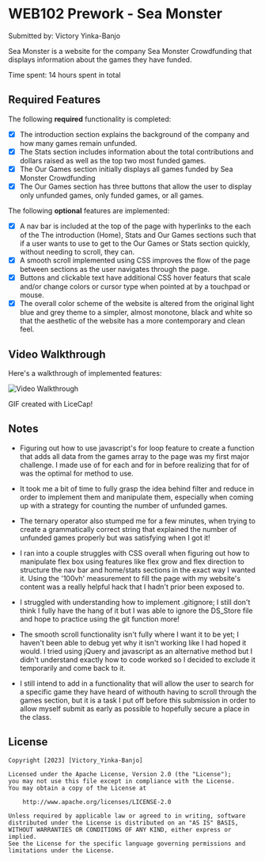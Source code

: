 # WEB102 Prework - Sea Monster

Submitted by: Victory Yinka-Banjo

Sea Monster is a website for the company Sea Monster Crowdfunding that displays information about the games they have funded.

Time spent: 14 hours spent in total

## Required Features

The following **required** functionality is completed:

- [x] The introduction section explains the background of the company and how many games remain unfunded.
- [x] The Stats section includes information about the total contributions and dollars raised as well as the top two most funded games.
- [x] The Our Games section initially displays all games funded by Sea Monster Crowdfunding
- [x] The Our Games section has three buttons that allow the user to display only unfunded games, only funded games, or all games.

The following **optional** features are implemented:

- [x] A nav bar is included at the top of the page with hyperlinks to the each of the The introduction (Home), Stats and Our Games sections such that if a user wants to use to get to the Our Games or Stats section quickly, without needing to scroll, they can.
- [x] A smooth scroll implemented using CSS improves the flow of the page between sections as the user navigates through the page.
- [x] Buttons and clickable text have additional CSS hover featurs that scale and/or change colors or cursor type when pointed at by a touchpad or mouse.
- [x] The overall color scheme of the website is altered from the original light blue and grey theme to a simpler, almost monotone, black and white so that the aesthetic of the website has a more contemporary and clean feel.

## Video Walkthrough

Here's a walkthrough of implemented features:

<img src='https://i.imgur.com/qFFk5MH.gif' title='Video Walkthrough' width='' alt='Video Walkthrough' />
<!-- <img src='https://imgur.com/TOdwWdK' title='Video Walkthrough' width='' alt='Video Walkthrough' /> -->

GIF created with LiceCap!

## Notes

- Figuring out how to use javascript's for loop feature to create a function that adds all data from the games array to the page was my first major challenge. I made use of for each and for in before realizing that for of was the optimal for method to use.

- It took me a bit of time to fully grasp the idea behind filter and reduce in order to implement them and manipulate them, especially when coming up with a strategy for counting the number of unfunded games.

- The ternary operator also stumped me for a few minutes, when trying to create a grammatically correct string that explained the number of unfunded games properly but was satisfying when I got it!

- I ran into a couple struggles with CSS overall when figuring out how to manipulate flex box using features like flex grow and flex direction to structure the nav bar and home/stats sections in the exact way I wanted it. Using the '100vh' measurement to fill the page with my website's content was a really helpful hack that I hadn't prior been exposed to.

- I struggled with understanding how to implement .gitignore; I still don't think I fully have the hang of it but I was able to ignore the DS_Store file and hope to practice using the git function more!

- The smooth scroll functionality isn't fully where I want it to be yet; I haven't been able to debug yet why it isn't working like I had hoped it would. I tried using jQuery and javascript as an alternative method but I didn't understand exactly how to code worked so I decided to exclude it temporarily and come back to it.

- I still intend to add in a functionality that will allow the user to search for a specific game they have heard of withouth having to scroll through the games section, but it is a task I put off before this submission in order to allow myself submit as early as possible to hopefully secure a place in the class.

## License

    Copyright [2023] [Victory_Yinka-Banjo]

    Licensed under the Apache License, Version 2.0 (the "License");
    you may not use this file except in compliance with the License.
    You may obtain a copy of the License at

        http://www.apache.org/licenses/LICENSE-2.0

    Unless required by applicable law or agreed to in writing, software
    distributed under the License is distributed on an "AS IS" BASIS,
    WITHOUT WARRANTIES OR CONDITIONS OF ANY KIND, either express or implied.
    See the License for the specific language governing permissions and
    limitations under the License.
